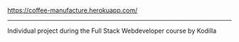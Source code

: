 
https://coffee-manufacture.herokuapp.com/

--------------
Individual project during the Full Stack Webdeveloper course by Kodilla